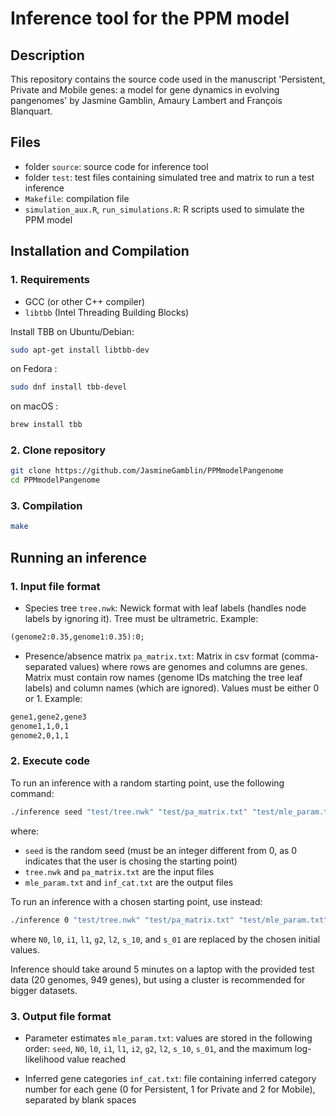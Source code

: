 # Inference tool for the PPM model

## Description
This repository contains the source code used in the manuscript 'Persistent, Private and Mobile genes: a model for gene dynamics in evolving pangenomes' by Jasmine Gamblin, Amaury Lambert and François Blanquart.

## Files
- folder `source`: source code for inference tool
- folder `test`: test files containing simulated tree and matrix to run a test inference
- `Makefile`: compilation file
- `simulation_aux.R`, `run_simulations.R`: R scripts used to simulate the PPM model

## Installation and Compilation

### 1. Requirements
- GCC (or other C++ compiler)
- `libtbb` (Intel Threading Building Blocks)

Install TBB on Ubuntu/Debian:
```sh
sudo apt-get install libtbb-dev
```
on Fedora :
```sh
sudo dnf install tbb-devel
```
on macOS :
```sh
brew install tbb
```

### 2. Clone repository
```sh
git clone https://github.com/JasmineGamblin/PPMmodelPangenome
cd PPMmodelPangenome
```

### 3. Compilation
```sh
make
```

## Running an inference

### 1. Input file format
- Species tree `tree.nwk`: Newick format with leaf labels (handles node labels by ignoring it). Tree must be ultrametric. Example:
```txt
(genome2:0.35,genome1:0.35):0;
```

- Presence/absence matrix `pa_matrix.txt`: Matrix in csv format (comma-separated values) where rows are genomes and columns are genes. Matrix must contain row names (genome IDs matching the tree leaf labels) and column names (which are ignored). Values must be either 0 or 1. Example:
```txt
gene1,gene2,gene3
genome1,1,0,1
genome2,0,1,1
```

### 2. Execute code
To run an inference with a random starting point, use the following command:
```sh
./inference seed "test/tree.nwk" "test/pa_matrix.txt" "test/mle_param.txt" "test/inf_cat.txt"
```
where:
- `seed` is the random seed (must be an integer different from 0, as 0 indicates that the user is chosing the starting point)
- `tree.nwk` and `pa_matrix.txt` are the input files
- `mle_param.txt` and `inf_cat.txt` are the output files


To run an inference with a chosen starting point, use instead:
```sh
./inference 0 "test/tree.nwk" "test/pa_matrix.txt" "test/mle_param.txt" "test/inf_cat.txt" N0 l0 i1 l1 g2 l2 s_10 s_01
```
where `N0`, `l0`, `i1`, `l1`, `g2`, `l2`, `s_10`, and `s_01` are replaced by the chosen initial values.

Inference should take around 5 minutes on a laptop with the provided test data (20 genomes, 949 genes), but using a cluster is recommended for bigger datasets.

### 3. Output file format
- Parameter estimates `mle_param.txt`: values are stored in the following order: `seed`, `N0`, `l0`, `i1`, `l1`, `i2`, `g2`, `l2`, `s_10`, `s_01`, and the maximum log-likelihood value reached

- Inferred gene categories `inf_cat.txt`: file containing inferred category number for each gene (0 for Persistent, 1 for Private and 2 for Mobile), separated by blank spaces

